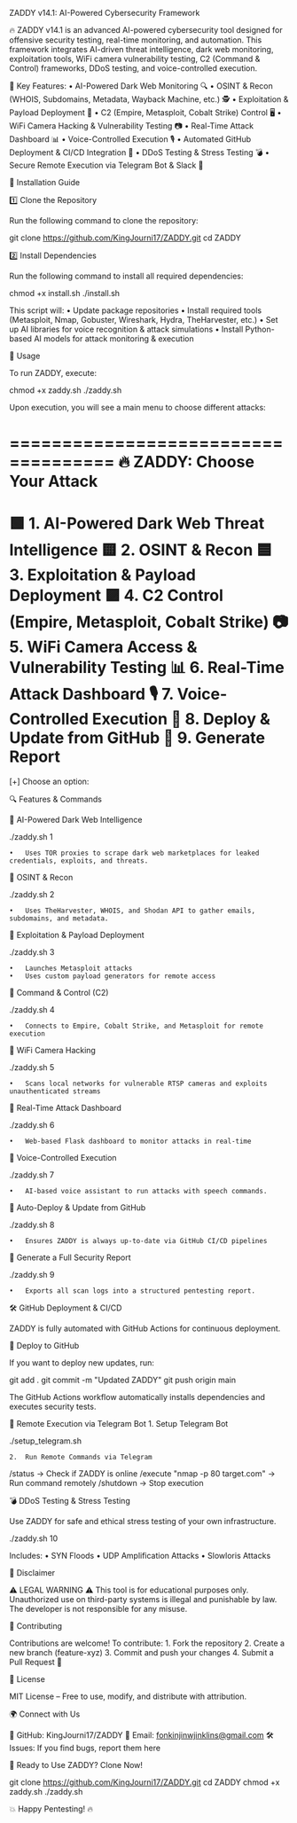 ZADDY v14.1: AI-Powered Cybersecurity Framework

🔥 ZADDY v14.1 is an advanced AI-powered cybersecurity tool designed for offensive security testing, real-time monitoring, and automation. This framework integrates AI-driven threat intelligence, dark web monitoring, exploitation tools, WiFi camera vulnerability testing, C2 (Command & Control) frameworks, DDoS testing, and voice-controlled execution.

🚀 Key Features:
	•	AI-Powered Dark Web Monitoring 🔍
	•	OSINT & Recon (WHOIS, Subdomains, Metadata, Wayback Machine, etc.) 🕵️
	•	Exploitation & Payload Deployment 🎯
	•	C2 (Empire, Metasploit, Cobalt Strike) Control 🖥️
	•	WiFi Camera Hacking & Vulnerability Testing 📷
	•	Real-Time Attack Dashboard 📊
	•	Voice-Controlled Execution 🎙️
	•	Automated GitHub Deployment & CI/CD Integration 🔄
	•	DDoS Testing & Stress Testing 💣
	•	Secure Remote Execution via Telegram Bot & Slack 🤖

📌 Installation Guide

1️⃣ Clone the Repository

Run the following command to clone the repository:

git clone https://github.com/KingJourni17/ZADDY.git
cd ZADDY

2️⃣ Install Dependencies

Run the following command to install all required dependencies:

chmod +x install.sh
./install.sh

This script will:
	•	Update package repositories
	•	Install required tools (Metasploit, Nmap, Gobuster, Wireshark, Hydra, TheHarvester, etc.)
	•	Set up AI libraries for voice recognition & attack simulations
	•	Install Python-based AI models for attack monitoring & execution

🚀 Usage

To run ZADDY, execute:

chmod +x zaddy.sh
./zaddy.sh

Upon execution, you will see a main menu to choose different attacks:

====================================
🔥 ZADDY: Choose Your Attack  
====================================
🟩 1. AI-Powered Dark Web Threat Intelligence
🟨 2. OSINT & Recon
🟦 3. Exploitation & Payload Deployment
🟪 4. C2 Control (Empire, Metasploit, Cobalt Strike)
📷 5. WiFi Camera Access & Vulnerability Testing
📊 6. Real-Time Attack Dashboard
🎙️ 7. Voice-Controlled Execution
🚀 8. Deploy & Update from GitHub
📄 9. Generate Report
====================================
[+] Choose an option:

🔍 Features & Commands

🔹 AI-Powered Dark Web Intelligence

./zaddy.sh 1

	•	Uses TOR proxies to scrape dark web marketplaces for leaked credentials, exploits, and threats.

🔹 OSINT & Recon

./zaddy.sh 2

	•	Uses TheHarvester, WHOIS, and Shodan API to gather emails, subdomains, and metadata.

🔹 Exploitation & Payload Deployment

./zaddy.sh 3

	•	Launches Metasploit attacks
	•	Uses custom payload generators for remote access

🔹 Command & Control (C2)

./zaddy.sh 4

	•	Connects to Empire, Cobalt Strike, and Metasploit for remote execution

🔹 WiFi Camera Hacking

./zaddy.sh 5

	•	Scans local networks for vulnerable RTSP cameras and exploits unauthenticated streams

🔹 Real-Time Attack Dashboard

./zaddy.sh 6

	•	Web-based Flask dashboard to monitor attacks in real-time

🔹 Voice-Controlled Execution

./zaddy.sh 7

	•	AI-based voice assistant to run attacks with speech commands.

🔹 Auto-Deploy & Update from GitHub

./zaddy.sh 8

	•	Ensures ZADDY is always up-to-date via GitHub CI/CD pipelines

🔹 Generate a Full Security Report

./zaddy.sh 9

	•	Exports all scan logs into a structured pentesting report.

🛠️ GitHub Deployment & CI/CD

ZADDY is fully automated with GitHub Actions for continuous deployment.

🔹 Deploy to GitHub

If you want to deploy new updates, run:

git add .
git commit -m "Updated ZADDY"
git push origin main

The GitHub Actions workflow automatically installs dependencies and executes security tests.

📡 Remote Execution via Telegram Bot
	1.	Setup Telegram Bot

./setup_telegram.sh


	2.	Run Remote Commands via Telegram

/status → Check if ZADDY is online
/execute "nmap -p 80 target.com" → Run command remotely
/shutdown → Stop execution

💣 DDoS Testing & Stress Testing

Use ZADDY for safe and ethical stress testing of your own infrastructure.

./zaddy.sh 10

Includes:
	•	SYN Floods
	•	UDP Amplification Attacks
	•	Slowloris Attacks

🔐 Disclaimer

⚠️ LEGAL WARNING ⚠️
This tool is for educational purposes only. Unauthorized use on third-party systems is illegal and punishable by law. The developer is not responsible for any misuse.

📢 Contributing

Contributions are welcome!
To contribute:
	1.	Fork the repository
	2.	Create a new branch (feature-xyz)
	3.	Commit and push your changes
	4.	Submit a Pull Request 🚀

📄 License

MIT License – Free to use, modify, and distribute with attribution.

🌍 Connect with Us

🔗 GitHub: KingJourni17/ZADDY
📧 Email: fonkinjinwjinklins@gmail.com
🛠 Issues: If you find bugs, report them here

🚀 Ready to Use ZADDY? Clone Now!

git clone https://github.com/KingJourni17/ZADDY.git
cd ZADDY
chmod +x zaddy.sh
./zaddy.sh

💥 Happy Pentesting! 🔥
